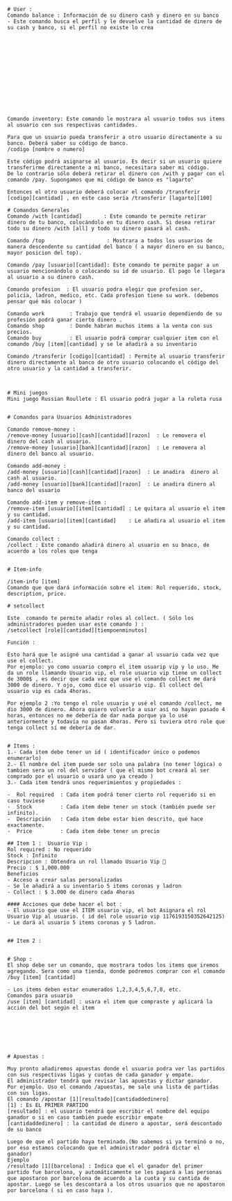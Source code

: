     # User :
    Comando balance : Información de su dinero cash y dinero en su banco
    - Este comando busca el perfil y le devuelve la cantidad de dinero de su cash y banco, si el perfil no existe lo crea

    












    Comando inventory: Este comando le mostrara al usuario todos sus items al usuario con sus respectivas cantidades.

    Para que un usuario pueda transferir a otro usuario directamente a su banco. Deberá saber su código de banco.
    /codigo [nombre o numero]

    Este código podrá asignarse al usuario. Es decir si un usuario quiere transferirme directamente a mi banco, necesitara saber mi código.
    De lo contrario sólo deberá retirar el dinero con /with y pagar con el comando /pay. Supongamos que mi código de banco es "lagarto"

    Entonces el otro usuario deberá colocar el comando /transferir [codigo][cantidad] , en este caso sería /transferir [lagarto][100]

    # Comandos Generales
    Comando /with [cantidad]       : Este comando te permite retirar dinero de tu banco, colocándolo en tu dinero cash. Si desea retirar todo su dinero /with [all] y todo su dinero pasará al cash.

    Comando /top                    : Mostrara a todos los usuarios de manera descendente su cantidad del banco ( a mayor dinero en su banco, mayor posicion del top).

    Comando /pay [usuario][cantidad]: Este comando te permite pagar a un usuario mencionándolo o colocando su id de usuario. El pago le llegara al usuario a su dinero cash.

    Comando profesion  : El usuario podra elegir que profesion ser, policia, ladron, medico, etc. Cada profesion tiene su work. (debemos pensar qué más colocar )

    Comando work        : Trabajo que tendrá el usuario dependiendo de su profesión podrá ganar cierto dinero .
    Comando shop        : Donde habran muchos items a la venta con sus precios.
    Comando buy         : El usuario podrá comprar cualquier item con el comando /buy [item][cantidad] y se le añadirá a su inventario

    Comando /transferir [codigo][cantidad] : Permite al usuario transferir dinero directamente al banco de otro usuario colocando el código del otro usuario y la cantidad a transferir.



    # Mini juegos
    Mini juego Russian Roullete : El usuario podrá jugar a la ruleta rusa


    # Comandos para Usuarios Administradores

    Comando remove-money :
    /remove-money [usuario][cash][cantidad][razon]  : Le removera el dinero del cash al usuario.
    /remove-money [usuario][bank][cantidad][razon]  : Le removera al dinero del banco al usuario.

    Comando add-money :
    /add-money [usuario][cash][cantidad][razon]  : Le anadira  dinero al cash al usuario.
    /add-money [usuario][bank][cantidad][razon]  : Le anadira dinero al  banco del usuario

    Comando add-item y remove-item :
    /remove-item [usuario][item][cantidad] : Le quitara al usuario el item y su cantidad.
    /add-item [usuario][item][cantidad]    : Le añadira al usuario el item y su cantidad.

    Comando collect :
    /collect : Este comando añadirá dinero al usuario en su bnaco, de acuerdo a los roles que tenga


    # Item-info

    /item-info [item]
    Comando que que dará información sobre el item: Rol requerido, stock, description, price.

    # setcollect

    Este  comando te permite añadir roles al collect. ( Sólo los administradores pueden usar este comando ) :
    /setcollect [role][cantidad][tiempoenminutos]

    Función :

    Esto hará que le asigné una cantidad a ganar al usuario cada vez que use el collect.
    Por ejemplo: yo como usuario compro el item usuarip vip y lo uso. Me da un role llamando Usuario vip, el role usuario vip tiene un collect de 3000$ , es decir que cada vez que use el comando collect me dará 3000 de dinero. Y ojo, como dice el usuario vip. El collect del usuario vip es cada 4horas.

    Por ejemplo 2 :Yo tengo el role usuario y usé el comando /collect, me dio 3000 de dinero. Ahora quiero volverlo a usar así no hayan pasado 4 horas, entonces no me debería de dar nada porque ya lo usé anteriormente y todavía no pasan 4horas. Pero si tuviera otro role que tenga collect sí me debería de dar.


    # Items :
    1.- Cada item debe tener un id ( identificador único o podemos enumerarlo)
    2.- El nombre del item puede ser solo una palabra (no tener lógica) o tambien sera un rol del servidor ( que el mismo bot creará al ser comprado por el usuario o usará uno ya creado )
    3.- Cada item tendrá unos requerimientos y propiedades :

    -  Rol required  : Cada item podrá tener cierto rol requerido si en caso tuviese
    -  Stock         : Cada item debe tener un stock (también puede ser infinito).
    -  Descripción   : Cada item debe estar bien descrito, qué hace exactamente.
    -  Price         : Cada item debe tener un precio

    ## Item 1 :  Usuario Vip :
    Rol required : No requerido
    Stock : Infinito
    Descripcion : Obtendra un rol llamado Usuario Vip 💎
    Precio : $ 1,000.000
    Beneficios
    - Acceso a crear salas personalizadas
    - Se le añadirá a su inventario 5 items coronas y ladron
    - Collect : $ 3.000 de dinero cada 4horas

    #### Acciones que debe hacer el bot :
    - El usuario que use el ITEM usuario vip, el bot Asignara el rol Usuario Vip al usuario. ( id del role usuario vip 1176193150352642125)
    - Le dará al usuario 5 items coronas y 5 ladron.


    ## Item 2 :


    # Shop :
    El shop debe ser un comando, que mostrara todos los items que iremos agregando. Sera como una tienda, donde podremos comprar con el comando /buy [item] [cantidad]

    - Los items deben estar enumerados 1,2,3,4,5,6,7,8, etc.
    Comandos para usuario
    /use [item] [cantidad] : usara el item que compraste y aplicará la acción del bot según el item







    # Apuestas :

    Muy pronto añadiremos apuestas donde el usuario podra ver las partidos con sus respectivas ligas y cuotas de cada ganador y empate.
    El administrador tendrá que revisar las apuestas y dictar ganador.
    Por ejemplo. Uso el comando /apuestas, me sale una lista de partidas con sus ligas.
    El comando /apostar [1][resultado][cantidaddedinero]
    [1] : Es EL PRIMER PARTIDO
    [resultado] : el usuario tendrá que escribir el nombre del equipo ganador o si en caso también puede escribir empate
    [cantidaddedinero] : la cantidad de dinero a apostar, será descontado de su banco

    Luego de que el partido haya terminado.(No sabemos si ya terminó o no, por eso estamos colocando que el administrador podrá dictar el ganador)
    Ejemplo
    /resultado [1][barcelona] : Indica que el el ganador del primer partido fue barcelona, y automáticamente se les pagará a las personas que apostaron por barcelona de acuerdo a la cuota y su cantida de apostar. Luego se les descontará a los otros usuarios que no apostaron por barcelona ( si en caso haya ).
